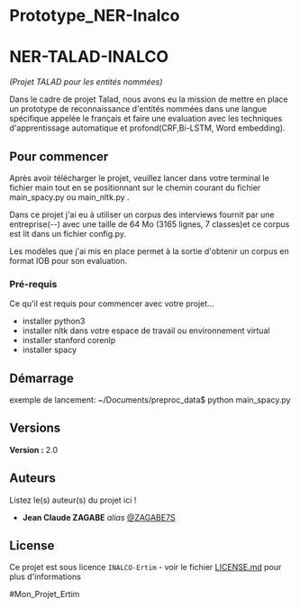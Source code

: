 # Prototype_NER-Inalco
# NER-TALAD-INALCO
_(Projet TALAD pour les entités nommées)_

Dans le cadre de projet Talad, nous avons eu la mission de mettre en place un prototype de reconnaissance d'entités nommées dans une langue spécifique appelée le français et faire une evaluation avec les techniques d'apprentissage automatique et profond(CRF,Bi-LSTM, Word embedding).

## Pour commencer

Après avoir télécharger le projet, veuillez lancer dans votre terminal le fichier main tout en se positionnant sur le chemin courant du fichier main_spacy.py ou main_nltk.py .

Dans ce projet j'ai eu à utiliser un corpus des interviews fournit par une entreprise(--) avec une taille de 64 Mo (3165 lignes, 7 classes)et ce corpus est lit dans un fichier config.py.

Les modèles que j'ai mis en place permet à la sortie d'obtenir un corpus en format IOB pour son evaluation.

### Pré-requis

Ce qu'il est requis pour commencer avec votre projet...
- installer python3
- installer nltk dans votre espace de travail ou environnement virtual
- installer stanford corenlp
- installer spacy


## Démarrage
exemple de lancement: ~/Documents/preproc_data$ python main_spacy.py 


## Versions

**Version :** 2.0

## Auteurs
Listez le(s) auteur(s) du projet ici !
* **Jean Claude ZAGABE** _alias_ [@ZAGABE7S](https://github.com/ZAGABE7S)


## License

Ce projet est sous licence ``INALCO-Ertim`` - voir le fichier [LICENSE.md](LICENSE.md) pour plus d'informations


#Mon_Projet_Ertim
